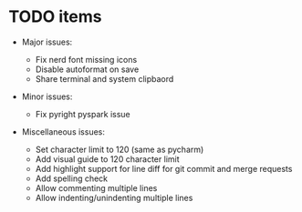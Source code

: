 # TODO items

- Major issues:
  - Fix nerd font missing icons
  - Disable autoformat on save
  - Share terminal and system clipbaord

- Minor issues:
  - Fix pyright pyspark issue

- Miscellaneous issues:
  - Set character limit to 120 (same as pycharm)
  - Add visual guide to 120 character limit
  - Add highlight support for line diff for git commit and merge requests
  - Add spelling check
  - Allow commenting multiple lines
  - Allow indenting/unindenting multiple lines

